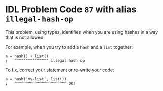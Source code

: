 # IDL Problem Code `87` with alias `illegal-hash-op`

<!--@include: ./severity/execution_error.md-->

This problem, using types, identifies when you are using hashes in a way that is not allowed.

For example, when you try to add a `hash` and a `list` together:

```idl
a = hash() + list()
;   ^^^^^^^^^^^^^^^ illegal hash op
```

To fix, correct your statement or re-write your code:

```idl
a = hash('my-list', list())
;   ^^^^^^^^^^^^^^^^^^^^^^^ OK!
```
